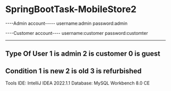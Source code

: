 # SpringBootTask-MobileStore2
----Admin account-----
username:admin
password:admin

----Customer account----
username:customer
password:customter

-----------
Type Of User
1 is admin
2 is customer
0 is guest 
-----------------
Condition 
1 is new
2 is old 
3 is refurbished
---------------
Tools
IDE: IntelliJ IDEA 2022.1.1
Database: MySQL Workbench 8.0 CE
